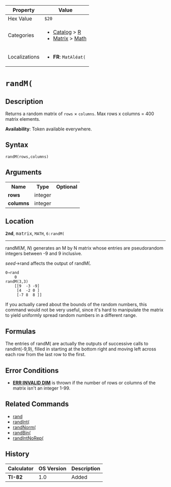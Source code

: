 | Property      | Value |
|---------------|-------|
| Hex Value     | `$20`|
| Categories    | <ul><li>[Catalog](<../categories/Catalog.md>) > [R](<../categories/Catalog.md#R>)</li><li>[Matrix](<../categories/Matrix.md>) > [Math](<../categories/Matrix.md#Math>)</li></ul> |
| Localizations | <ul><li><b>FR</b>: `MatAléat(`</li></ul> |

# `randM(`

## Description
Returns a random matrix of `rows` × `columns`.
Max rows x columns = 400 matrix elements.


<b>Availability</b>: Token available everywhere.

## Syntax
`randM(rows,columns)`

## Arguments
<table>
<tr><th>Name</th><th>Type</th><th>Optional</th></tr>

<tr><td><b>rows</b></td><td>integer</td><td></td></tr>

<tr><td><b>columns</b></td><td>integer</td><td></td></tr>

</table>

## Location
<tt><kbd><b>2nd</b></kbd></tt>, <kbd>matrix</kbd>, `MATH`, `6:randM(`
<hr>

randM(_M_, _N_) generates an M by N matrix whose entries are pseudorandom integers between -9 and 9 inclusive.

_seed_→rand affects the output of randM(.

```ti-basic
0→rand
    0
randM(3,3)
    [[9  -3 -9]
     [4  -2 0 ]
     [-7 8  8 ]]
```

If you actually cared about the bounds of the random numbers, this command would not be very useful, since it's hard to manipulate the matrix to yield uniformly spread random numbers in a different range.

## Formulas

The entries of randM( are actually the outputs of successive calls to randInt(-9,9), filled in starting at the bottom right and moving left across each row from the last row to the first.

## Error Conditions

*   **[ERR:INVALID DIM](errors#invaliddim)** is thrown if the number of rows or columns of the matrix isn't an integer 1-99.

## Related Commands

*   [rand](rand.md)
*   [randInt(](randInt\(.md)
*   [randNorm(](randNorm\(.md)
*   [randBin(](randBin\(.md)
*   [randIntNoRep(](randIntNoRep\(.md)

## History
| Calculator | OS Version | Description |
|------------|------------|-------------|
| <b>TI-82</b> | 1.0 | Added |


